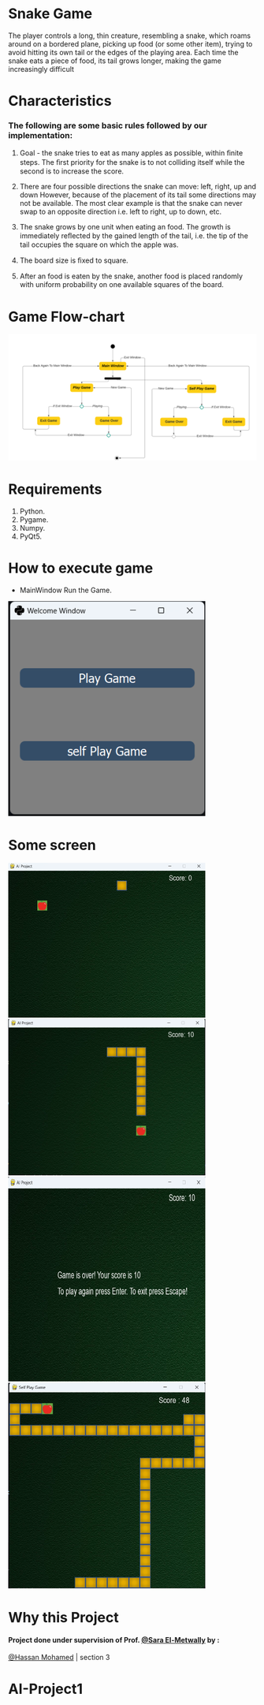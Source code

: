 

# Snake Game 
The player controls a long, thin creature, resembling a snake, which roams around on a bordered plane, picking up food (or some other item), trying to avoid hitting its own tail or the edges of the playing area. Each time the snake eats a piece of food, its tail grows longer, making the game increasingly difficult

# Characteristics
### The following are some basic rules followed by our implementation:
1. Goal - the snake tries to eat as many apples as possible, within ﬁnite steps.
The ﬁrst priority for the snake is to not colliding itself while the second is to increase the score.

2. There are four possible directions the snake can move: left, right, up and down
However, because of the placement of its tail some directions may not be available.
The most clear example is that the snake can never swap to an opposite direction i.e. left to right, up to down, etc.

3. The snake grows by one unit when eating an food.
The growth is immediately reﬂected by the gained length of the tail, i.e. the tip of the tail occupies the square on which the apple was.

4. The board size is ﬁxed to square.

5. After an food is eaten by the snake, another food is placed randomly with uniform probability on one available squares of the board.

# Game Flow-chart
<img src='resources/Snake game state.png'/>

# Requirements
1. Python.
2. Pygame.
3. Numpy. 
4. PyQt5.

# How to execute game
- MainWindow Run the Game.

<img src='resources/main window.png' width='400'/>

# Some screen 

<p float="left">
  <img src='resources/screen 3.png' width='400'/>
  <img src='resources/screen 1.png' width='400'/>
  <img src='resources/screen 2.png' width='400', height="415px"/>
  <img src='resources/screen 4.png' width='400'/>
</p>

# Why this Project

#### Project done under supervision of  Prof. [@Sara El-Metwally](https://github.com/SaraEl-Metwally) by :

[@Hassan Mohamed](https://github.com/HassanMohamed404) | section 3






# AI-Project1
